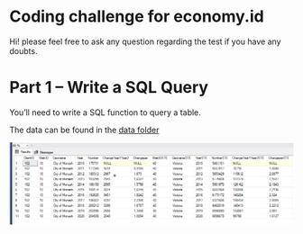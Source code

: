 # Coding challenge for economy.id

Hi! please feel free to ask any question regarding the test if you have any doubts.

# Part 1 – Write a SQL Query

You’ll need to write a SQL function to query a table.

The data can be found in the [data folder](https://github.com/dotidconsulting/coding-challenge-economy/tree/main/part%201/data)


![image info](./table.png)
